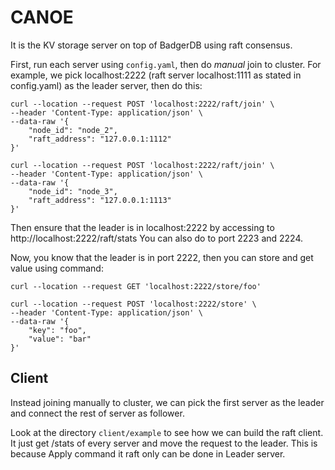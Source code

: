 # CANOE

It is the KV storage server on top of BadgerDB using raft consensus.

First, run each server using `config.yaml`, then do *manual* join to cluster.
For example, we pick localhost:2222 (raft server localhost:1111 as stated in config.yaml) as the leader server, then do this:

```curl
curl --location --request POST 'localhost:2222/raft/join' \
--header 'Content-Type: application/json' \
--data-raw '{
	"node_id": "node_2", 
	"raft_address": "127.0.0.1:1112"
}'
```

```curl
curl --location --request POST 'localhost:2222/raft/join' \
--header 'Content-Type: application/json' \
--data-raw '{
	"node_id": "node_3", 
	"raft_address": "127.0.0.1:1113"
}'
```

Then ensure that the leader is in localhost:2222 by accessing to http://localhost:2222/raft/stats
You can also do to port 2223 and 2224.

Now, you know that the leader is in port 2222, then you can store and get value using command:

```
curl --location --request GET 'localhost:2222/store/foo'
```

```
curl --location --request POST 'localhost:2222/store' \
--header 'Content-Type: application/json' \
--data-raw '{
	"key": "foo",
	"value": "bar"
}'
```

## Client

Instead joining manually to cluster, we can pick the first server as the leader and connect the rest of server as follower.

Look at the directory `client/example` to see how we can build the raft client. It just get /stats of every server 
and move the request to the leader. This is because Apply command it raft only can be done in Leader server.


